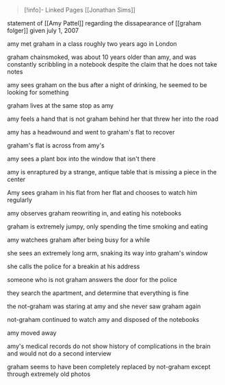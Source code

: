 >[!info]- Linked Pages
>[[Jonathan Sims]]

statement of [[Amy Pattel]] regarding the dissapearance of [[graham folger]] given july 1, 2007

amy met graham in a class roughly two years ago in London

graham chainsmoked, was about 10 years older than amy, and was constantly scribbling in a notebook despite the claim that he does not take notes

amy sees graham on the bus after a night of drinking, he seemed to be looking for something

graham lives at the same stop as amy

amy feels a hand that is not graham behind her that threw her into the road

amy has a headwound and went to graham's flat to recover

graham's flat is across from amy's

amy sees a plant box into the window that isn't there

amy is enraptured by a strange, antique table that is missing a piece in the center

Amy sees graham in his flat from her flat and chooses to watch him regularly

amy observes graham reowriting in, and eating his notebooks

graham is extremely jumpy, only spending the time smoking and eating

amy watchees graham after being busy for a while

she sees an extremely long arm, snaking its way into graham's window

she calls the police for a breakin at his address

someone who is not graham answers the door for the police

they search the apartment, and determine that everything is fine

the not-graham was staring at amy and she never saw graham again

not-graham continued to watch amy and disposed of the notebooks

amy moved away

amy's medical records do not show history of complications in the brain and would not do a second interview

graham seems to have been completely replaced by not-graham except through extremely old photos